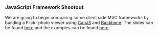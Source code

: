 ### JavaScript Framework Shootout

We are going to begin comparing some client side MVC frameworks by building a Flickr photo viewer using [CanJS](http://canjs.us) and [Backbone](http://documentcloud.github.com/backbone/). The slides can be found [here](http://yycjs.com/framework-shootout) and the examples can be found [here](https://github.com/yycjs/framework-shootout/tree/gh-pages/examples).


